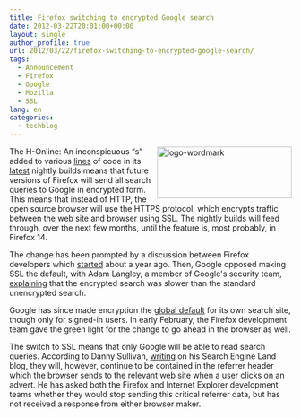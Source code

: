 ```yaml
---
title: Firefox switching to encrypted Google search
date: 2012-03-22T20:01:00+00:00
layout: single
author_profile: true
url: 2012/03/22/firefox-switching-to-encrypted-google-search/
tags:
  - Announcement
  - Firefox
  - Google
  - Mozilla
  - SSL
lang: en
categories: 
  - techblog
---
```

[<img title="logo-wordmark" border="0" alt="logo-wordmark" align="right" src="http://lh5.ggpht.com/-NhBoZaDx_co/T2t-GDRpFLI/AAAAAAAAFSM/6fdcpXvoplU/logo-wordmark_thumb%25255B1%25255D.png?imgmax=800" width="240" height="92" />](http://lh6.ggpht.com/-QGQvrTRY99I/T2t-BR5Z26I/AAAAAAAAFSE/SDGEPsy7f20/s1600-h/logo-wordmark%25255B3%25255D.png)The H-Online: An inconspicuous “s” added to various [​lines](https://hg.mozilla.org/mozilla-central/rev/36fd3090b006) of code in its [latest](http://www.squarefree.com/burningedge/2012/03/18/2012-03-18-trunk-builds/) nightly builds means that future versions of Firefox will send all search queries to Google in encrypted form. This means that instead of HTTP, the open source browser will use the HTTPS protocol, which encrypts traffic between the web site and browser using SSL. The nightly builds will feed through, over the next few months, until the feature is, most probably, in Firefox 14. 

The change has been prompted by a discussion between Firefox developers which [started](https://bugzilla.mozilla.org/show_bug.cgi?id=633773) about a year ago. Then, Google opposed making SSL the default, with Adam Langley, a member of Google's security team, [explaining](https://bugzilla.mozilla.org/show_bug.cgi?id=633773#c4) that the encrypted search was slower than the standard unencrypted search. 

Google has since made encryption the [global default](http://www.h-online.com/news/item/Google-is-globally-switching-its-search-to-HTTPS-by-default-1468558.html) for its own search site, though only for signed-in users. In early February, the Firefox development team gave the green light for the change to go ahead in the browser as well. 

The switch to SSL means that only Google will be able to read search queries. According to Danny Sullivan, [​writing](http://searchengineland.com/firefox-to-use-google-secure-search-by-default-116231) on his Search Engine Land blog, they will, however, continue to be contained in the referrer header which the browser sends to the relevant web site when a user clicks on an advert. He has asked both the Firefox and Internet Explorer development teams whether they would stop sending this critical referrer data, but has not received a response from either browser maker.